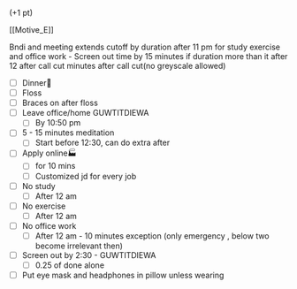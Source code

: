 (+1 pt)

[[Motive_E]]

Bndi and meeting extends cutoff by duration after 11 pm for study exercise and office work - Screen out time by 15 minutes if duration more than it after 12 after call cut minutes after call cut(no greyscale allowed)

- [ ] Dinner🍱
- [ ] Floss
- [ ] Braces on after floss
- [ ] Leave office/home GUWTITDIEWA
    - [ ] By 10:50 pm
- [ ] 5 - 15 minutes meditation
    - [ ] Start before 12:30, can do extra after
- [ ] Apply online🏭
    - [ ] for 10 mins
    - [ ] Customized jd for every job
- [ ] No study
    - [ ] After 12 am
- [ ] No exercise
    - [ ] After 12 am
- [ ] No office work
    - [ ] After 12 am - 10 minutes exception (only emergency , below two become irrelevant then)
- [ ] Screen out by 2:30 - GUWTITDIEWA
    - [ ] 0.25 of done alone
- [ ] Put eye mask and headphones in pillow unless wearing